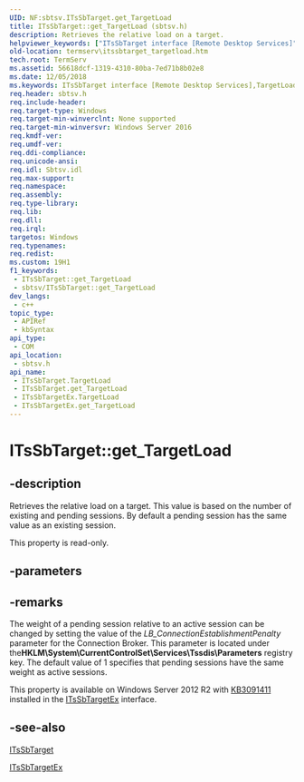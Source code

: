 ```yaml
---
UID: NF:sbtsv.ITsSbTarget.get_TargetLoad
title: ITsSbTarget::get_TargetLoad (sbtsv.h)
description: Retrieves the relative load on a target.
helpviewer_keywords: ["ITsSbTarget interface [Remote Desktop Services]","TargetLoad property","ITsSbTarget.TargetLoad","ITsSbTarget.get_TargetLoad","ITsSbTarget::TargetLoad","ITsSbTarget::get_TargetLoad","ITsSbTargetEx interface [Remote Desktop Services]","TargetLoad property","ITsSbTargetEx.TargetLoad","ITsSbTargetEx::get_TargetLoad","TargetLoad property [Remote Desktop Services]","TargetLoad property [Remote Desktop Services]","ITsSbTarget interface","TargetLoad property [Remote Desktop Services]","ITsSbTargetEx interface","get_TargetLoad","sbtsv/ITsSbTarget::TargetLoad","sbtsv/ITsSbTarget::get_TargetLoad","sbtsv/ITsSbTargetEx::TargetLoad","sbtsv/ITsSbTargetEx::get_TargetLoad","termserv.itssbtarget_targetload"]
old-location: termserv\itssbtarget_targetload.htm
tech.root: TermServ
ms.assetid: 56618dcf-1319-4310-80ba-7ed71b8b02e8
ms.date: 12/05/2018
ms.keywords: ITsSbTarget interface [Remote Desktop Services],TargetLoad property, ITsSbTarget.TargetLoad, ITsSbTarget.get_TargetLoad, ITsSbTarget::TargetLoad, ITsSbTarget::get_TargetLoad, ITsSbTargetEx interface [Remote Desktop Services],TargetLoad property, ITsSbTargetEx.TargetLoad, ITsSbTargetEx::get_TargetLoad, TargetLoad property [Remote Desktop Services], TargetLoad property [Remote Desktop Services],ITsSbTarget interface, TargetLoad property [Remote Desktop Services],ITsSbTargetEx interface, get_TargetLoad, sbtsv/ITsSbTarget::TargetLoad, sbtsv/ITsSbTarget::get_TargetLoad, sbtsv/ITsSbTargetEx::TargetLoad, sbtsv/ITsSbTargetEx::get_TargetLoad, termserv.itssbtarget_targetload
req.header: sbtsv.h
req.include-header: 
req.target-type: Windows
req.target-min-winverclnt: None supported
req.target-min-winversvr: Windows Server 2016
req.kmdf-ver: 
req.umdf-ver: 
req.ddi-compliance: 
req.unicode-ansi: 
req.idl: Sbtsv.idl
req.max-support: 
req.namespace: 
req.assembly: 
req.type-library: 
req.lib: 
req.dll: 
req.irql: 
targetos: Windows
req.typenames: 
req.redist: 
ms.custom: 19H1
f1_keywords:
 - ITsSbTarget::get_TargetLoad
 - sbtsv/ITsSbTarget::get_TargetLoad
dev_langs:
 - c++
topic_type:
 - APIRef
 - kbSyntax
api_type:
 - COM
api_location:
 - sbtsv.h
api_name:
 - ITsSbTarget.TargetLoad
 - ITsSbTarget.get_TargetLoad
 - ITsSbTargetEx.TargetLoad
 - ITsSbTargetEx.get_TargetLoad
---
```


# ITsSbTarget::get_TargetLoad


## -description

Retrieves the relative load on a target. This value is based on the number of existing and pending sessions. By default a pending session has the same value as an existing session.

This property is read-only.

## -parameters

## -remarks

The weight of a pending session relative to an active session can be changed by setting the value of the <i>LB_ConnectionEstablishmentPenalty</i> parameter for the Connection Broker. This parameter is located under the<b>HKLM\System\CurrentControlSet\Services\Tssdis\Parameters</b> registry key. The default value of 1 specifies that pending sessions have the same weight as active sessions.

This property is available on Windows Server 2012 R2 with <a href="https://support.microsoft.com/help/3091411/user-connection-fails-when-many-connections-are-made-to-windows-server">KB3091411</a> installed in the <a href="https://docs.microsoft.com/windows/desktop/TermServ/itssbtargetex">ITsSbTargetEx</a> interface.

## -see-also

<a href="https://docs.microsoft.com/windows/desktop/api/sbtsv/nn-sbtsv-itssbtarget">ITsSbTarget</a>



<a href="https://docs.microsoft.com/windows/desktop/TermServ/itssbtargetex">ITsSbTargetEx</a>

